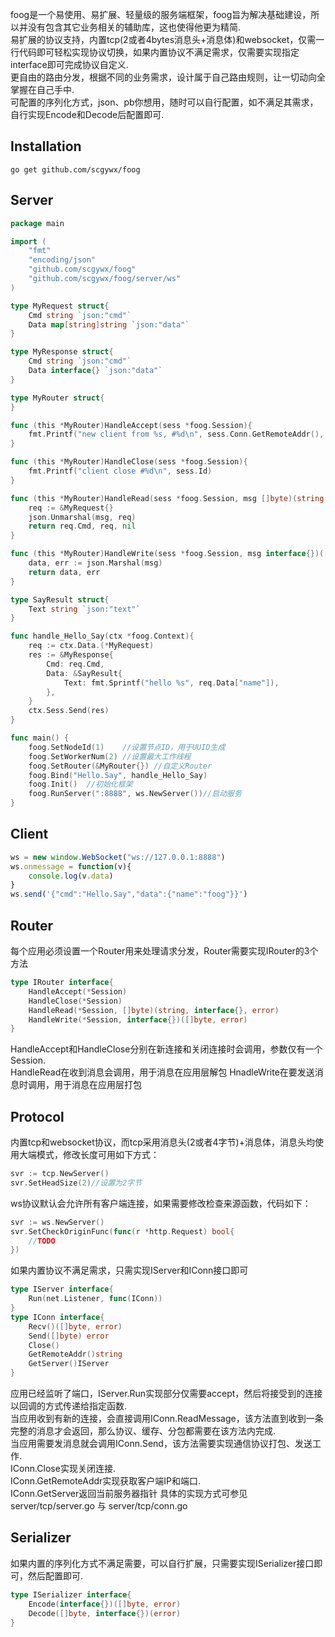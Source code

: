 foog是一个易使用、易扩展、轻量级的服务端框架，foog旨为解决基础建设，所以并没有包含其它业务相关的辅助库，这也使得他更为精简.  
易扩展的协议支持，内置tcp(2或者4bytes消息头+消息体)和websocket，仅需一行代码即可轻松实现协议切换，如果内置协议不满足需求，仅需要实现指定interface即可完成协议自定义.  
更自由的路由分发，根据不同的业务需求，设计属于自己路由规则，让一切动向全掌握在自己手中.  
可配置的序列化方式，json、pb你想用，随时可以自行配置，如不满足其需求，自行实现Encode和Decode后配置即可.  

## Installation
```shell
go get github.com/scgywx/foog
```

## Server
```go
package main

import (
	"fmt"
	"encoding/json"
	"github.com/scgywx/foog"
	"github.com/scgywx/foog/server/ws"
)

type MyRequest struct{
	Cmd string `json:"cmd"`
	Data map[string]string `json:"data"`
}

type MyResponse struct{
	Cmd string `json:"cmd"`
	Data interface{} `json:"data"`
}

type MyRouter struct{
}

func (this *MyRouter)HandleAccept(sess *foog.Session){
	fmt.Printf("new client from %s, #%d\n", sess.Conn.GetRemoteAddr(), sess.Id)
}

func (this *MyRouter)HandleClose(sess *foog.Session){
	fmt.Printf("client close #%d\n", sess.Id)
}

func (this *MyRouter)HandleRead(sess *foog.Session, msg []byte)(string, interface{}, error){
	req := &MyRequest{}
	json.Unmarshal(msg, req)
	return req.Cmd, req, nil
}

func (this *MyRouter)HandleWrite(sess *foog.Session, msg interface{})([]byte, error){
	data, err := json.Marshal(msg)
	return data, err
}

type SayResult struct{
	Text string `json:"text"`
}

func handle_Hello_Say(ctx *foog.Context){
	req := ctx.Data.(*MyRequest)
	res := &MyResponse{
		Cmd: req.Cmd,
		Data: &SayResult{
			Text: fmt.Sprintf("hello %s", req.Data["name"]),
		},
	}
	ctx.Sess.Send(res)
}

func main() {
	foog.SetNodeId(1)    //设置节点ID，用于UUID生成
	foog.SetWorkerNum(2) //设置最大工作线程
	foog.SetRouter(&MyRouter{}) //自定义Router
	foog.Bind("Hello.Say", handle_Hello_Say) 
	foog.Init()  //初始化框架
	foog.RunServer(":8888", ws.NewServer())//启动服务
}
```

## Client
```js
ws = new window.WebSocket("ws://127.0.0.1:8888")
ws.onmessage = function(v){
	console.log(v.data)
}
ws.send('{"cmd":"Hello.Say","data":{"name":"foog"}}')
```

## Router
每个应用必须设置一个Router用来处理请求分发，Router需要实现IRouter的3个方法
```go
type IRouter interface{
	HandleAccept(*Session)
	HandleClose(*Session)
	HandleRead(*Session, []byte)(string, interface{}, error)
	HandleWrite(*Session, interface{})([]byte, error)
}
```
HandleAccept和HandleClose分别在新连接和关闭连接时会调用，参数仅有一个Session.  
HandleRead在收到消息会调用，用于消息在应用层解包
HnadleWrite在要发送消息时调用，用于消息在应用层打包

## Protocol
内置tcp和websocket协议，而tcp采用消息头(2或者4字节)+消息体，消息头均使用大端模式，修改长度可用如下方式：
```go
svr := tcp.NewServer()
svr.SetHeadSize(2)//设置为2字节
```

ws协议默认会允许所有客户端连接，如果需要修改检查来源函数，代码如下：
```go
svr := ws.NewServer()
svr.SetCheckOriginFunc(func(r *http.Request) bool{
	//TODO
})
```

如果内置协议不满足需求，只需实现IServer和IConn接口即可
```go
type IServer interface{
	Run(net.Listener, func(IConn))
}
type IConn interface{
	Recv()([]byte, error)
	Send([]byte) error
	Close()
	GetRemoteAddr()string
	GetServer()IServer
}
```

应用已经监听了端口，IServer.Run实现部分仅需要accept，然后将接受到的连接以回调的方式传递给指定函数.  
当应用收到有新的连接，会直接调用IConn.ReadMessage，该方法直到收到一条完整的消息才会返回，那么协议、缓存、分包都需要在该方法内完成.  
当应用需要发消息就会调用IConn.Send，该方法需要实现通信协议打包、发送工作.  
IConn.Close实现关闭连接.  
IConn.GetRemoteAddr实现获取客户端IP和端口.  
IConn.GetServer返回当前服务器指针
具体的实现方式可参见server/tcp/server.go 与 server/tcp/conn.go

## Serializer
如果内置的序列化方式不满足需要，可以自行扩展，只需要实现ISerializer接口即可，然后配置即可.   
```go
type ISerializer interface{
	Encode(interface{})([]byte, error)
	Decode([]byte, interface{})(error)
}
```
